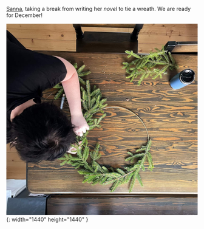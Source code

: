 ---
---

[Sanna](https://sannalund.se), taking a break from writing her *novel* to tie a wreath. We are ready for December! 

![Top-down view over a  kitchen table. A woman is tieing a wreath using spruce twigs.](/images/wreath.jpg){: width="1440" height="1440" }
